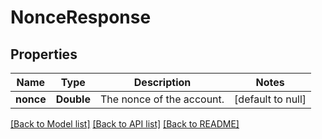 # NonceResponse
## Properties

| Name | Type | Description | Notes |
|------------ | ------------- | ------------- | -------------|
| **nonce** | **Double** | The nonce of the account. | [default to null] |

[[Back to Model list]](../README.md#documentation-for-models) [[Back to API list]](../README.md#documentation-for-api-endpoints) [[Back to README]](../README.md)

